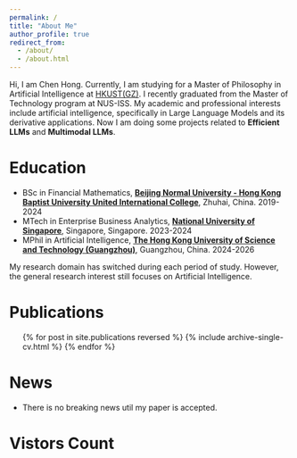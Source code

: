 ```yaml
---
permalink: /
title: "About Me"
author_profile: true
redirect_from: 
  - /about/
  - /about.html
---
```

Hi, I am Chen Hong. Currently, I am studying for a Master of Philosophy in Artificial Intelligence at [HKUST(GZ)](https://www.hkust-gz.edu.cn/). I recently graduated from the Master of Technology program at NUS-ISS. My academic and professional interests include artificial intelligence, specifically in Large Language Models and its derivative applications. Now I am doing some projects related to **Efficient LLMs** and **Multimodal LLMs**.

Education
======
* BSc in Financial Mathematics, **[Beijing Normal University - Hong Kong Baptist University United International College](https://uic.edu.cn/)**, Zhuhai, China. 2019-2024
* MTech in Enterprise Business Analytics, **[National University of Singapore](https://nus.edu.sg/)**, Singapore, Singapore. 2023-2024
* MPhil in Artificial Intelligence, **[The Hong Kong University of Science and Technology (Guangzhou)](https://www.hkust-gz.edu.cn/)**, Guangzhou, China. 2024-2026

My research domain has switched during each period of study. However, the general research interest still focuses on Artificial Intelligence.

Publications
======
  <ul>{% for post in site.publications reversed %}
    {% include archive-single-cv.html %}
  {% endfor %}</ul>

News
======
* There is no breaking news util my paper is accepted.

Vistors Count
======
<!-- <a href="https://info.flagcounter.com/1KNa"><img src="https://s01.flagcounter.com/map/1KNa/size_m/txt_000000/border_CCCCCC/pageviews_1/viewers_0/flags_0/" alt="Flag Counter" border="0"></a> -->

<script type='text/javascript' id='clustrmaps' src='//cdn.clustrmaps.com/map_v2.js?cl=080808&w=a&t=tt&d=8U6qdi4ZjVDVFpPeWic6oNrqJp1T8hUf_JiTye8ij2I&co=ffffff&cmo=3acc3a&cmn=ff5353&ct=808080'></script>